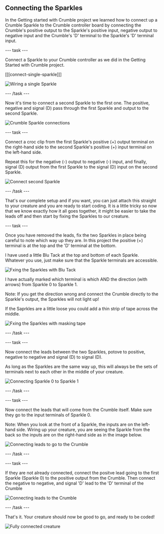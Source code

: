## Connecting the Sparkles

In the Getting started with Crumble project we learned how to connect up a Crumble Sparkle to the Crumble controller board by connecting the Crumble's positive output to the Sparkle's positive input, negative output to negative input and the Crumble's 'D' terminal to the Sparkle's 'D' terminal input.

--- task ---

Connect a Sparkle to your Crumble controller as we did in the Getting Started with Crumble project. 

[[[connect-single-sparkle]]]

![Wiring a single Sparkle](images/sparkleSignalSA.png)

--- /task ---

Now it's time to connect a second Sparkle to the first one. The positive, negative and signal (D) pass through the first Sparkle and output to the second Sparkle.

![Crumble Sparkle connections](images/sparkleconnections.jpg)

--- task ---

Connect a croc clip from the first Sparkle's positive (+) output terminal on the right-hand side to the second Sparkle's positive (+) input terminal on the left-hand side.

Repeat this for the negative (-) output to negative (-) input, and finally, signal (D) output from the first Sparkle to the signal (D) input on the second Sparkle.

![Connect second Sparkle](images/secondSparkleWireAgainSA.png)

--- /task ---

That's our complete setup and if you want, you can just attach this straight to your creature and you are ready to start coding. It is a little tricky so now that we know exactly how it all goes together, it might be easier to take the leads off and then start by fixing the Sparkles to our creature.

--- task ---

Once you have removed the leads, fix the two Sparkles in place being careful to note which way up they are. In this project the positive (+) terminal is at the top and the 'D' terminal at the bottom.

I have used a little Blu Tack at the top and bottom of each Sparkle. Whatever you use, just make sure that the Sparkle terminals are accessible.

![Fxing the Sparkles with Blu Tack](images/sparklesBluTack.png)

I have actually marked which terminal is which AND the direction (with arrows) from Sparkle 0 to Sparkle 1. 

Note: If you get the direction wrong and connect the Crumble directly to the Sparkle's output, the Sparkles will not light up!

If the Saprkles are a little loose you could add a thin strip of tape across the middle.

![Fxing the Sparkles with masking tape](images/sparklesMaskingTape.png)

--- /task ---

--- task ---

Now connect the leads between the two Sparkles, potove to positive, negative to negative and signal (D) to signal (D). 

As long as the Sparkles are the same way up, this will always be the sets of terminals next to each other in the middle of your creature.

![Connecting Sparkle 0 to Sparkle 1](images/sparkles1to2.png)

--- /task ---

--- task ---

Now connect the leads that will come from the Crumble itself. Make sure they go to the input terminals of Sparkle 0.

Note: When you look at the front of a Sparkle, the inputs are on the left-hand side. Wiring up your creature, you are seeing the Sparkle from the back so the inputs are on the right-hand side as in the image below.

![Connecting leads to go to the Crumble](images/sparkles1tocrumble.png)

--- /task ---

--- task ---

If they are not already connected, connect the positve lead going to the first Sparkle (Sparkle 0) to the positive output from the Crumble. Then connect the negative to negative, and signal 'D' lead to the 'D' terminal of the Crumble

![Connecting leads to the Crumble](images/creatureSparklesBack.png)

--- /task ---

That's it. Your creature should now be good to go, and ready to be coded!

![Fully connected creature](images/creatureSparklesStanding.png)